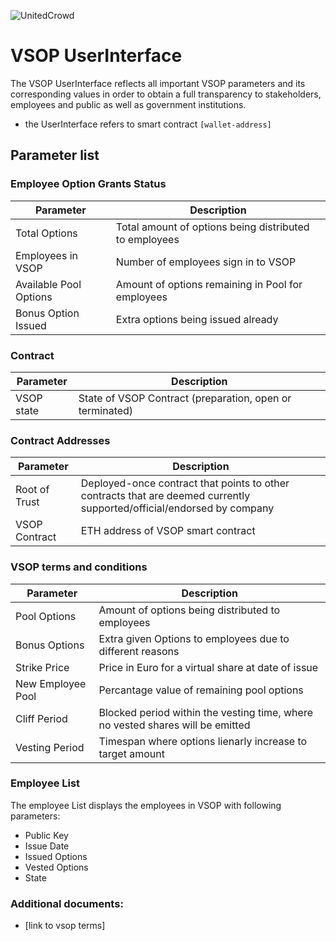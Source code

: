 ![UnitedCrowd](https://staging.unitedcrowd.com/github/uc-Logos-gr-l.jpg)
# VSOP UserInterface
The VSOP UserInterface reflects all important VSOP parameters and its corresponding values in order to obtain a full transparency to stakeholders, employees and public as well as government institutions.
- the UserInterface refers to smart contract `[wallet-address]`

## Parameter list
### Employee Option Grants Status
Parameter | Description
---------|------------
Total Options | Total amount of options being distributed to employees
Employees in VSOP | Number of employees sign in to VSOP
Available Pool Options | Amount of options remaining in Pool for employees
Bonus Option Issued | Extra options being issued already

### Contract
Parameter | Description
---------|------------
VSOP state | State of VSOP Contract (preparation, open or terminated)

### Contract Addresses
Parameter | Description
---------|------------
Root of Trust | Deployed-once contract that points to other contracts that are deemed currently supported/official/endorsed by company
VSOP Contract | ETH address of VSOP smart contract

### VSOP terms and conditions
Parameter | Description
---------|------------
Pool Options | Amount of options being distributed to employees
Bonus Options | Extra given Options to employees due to different reasons
Strike Price | Price in Euro for a virtual share at date of issue
New Employee Pool | Percantage value of remaining pool options
Cliff Period | Blocked period within the vesting time, where no vested shares will be emitted
Vesting Period | Timespan where options lienarly increase to target amount

### Employee List
The employee List displays the employees in VSOP with following parameters:
- Public Key
- Issue Date
- Issued Options
- Vested Options
- State

### Additional documents:
- [link to vsop terms]

